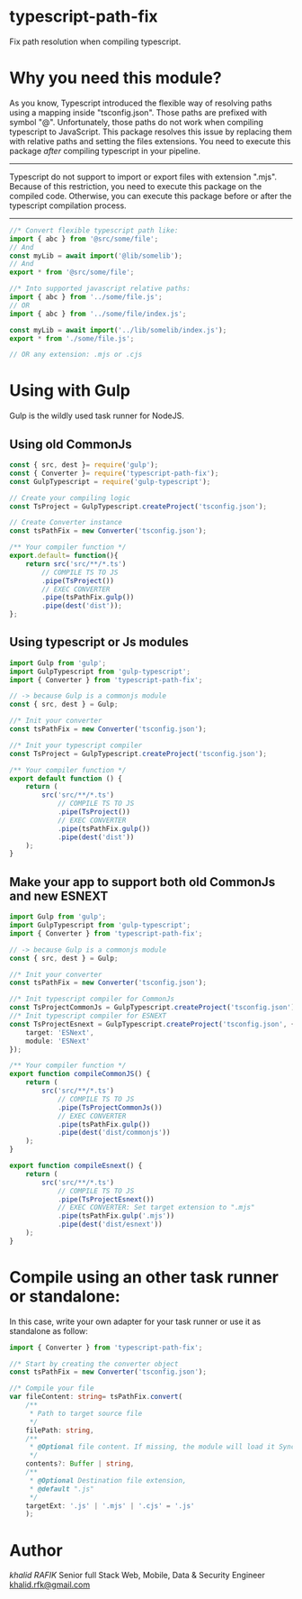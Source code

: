 # typescript-path-fix

Fix path resolution when compiling typescript.

# Why you need this module?

As you know, Typescript introduced the flexible way of resolving paths using a mapping inside "tsconfig.json". Those paths are prefixed with symbol "@".
Unfortunately, those paths do not work when compiling typescript to JavaScript.
This package resolves this issue by replacing them with relative paths and setting the files extensions.
You need to execute this package _after_ compiling typescript in your pipeline.

---

Typescript do not support to import or export files with extension ".mjs". Because of this restriction, you need to execute this package on the compiled code.
Otherwise, you can execute this package before or after the typescript compilation process.

---

```typescript
//* Convert flexible typescript path like:
import { abc } from '@src/some/file';
// And
const myLib = await import('@lib/somelib');
// And
export * from '@src/some/file';

//* Into supported javascript relative paths:
import { abc } from '../some/file.js';
// OR
import { abc } from '../some/file/index.js';

const myLib = await import('../lib/somelib/index.js');
export * from './some/file.js';

// OR any extension: .mjs or .cjs
```

# Using with Gulp

Gulp is the wildly used task runner for NodeJS.

## Using old CommonJs

```javascript
const { src, dest }= require('gulp');
const { Converter }= require('typescript-path-fix');
const GulpTypescript = require('gulp-typescript');

// Create your compiling logic
const TsProject = GulpTypescript.createProject('tsconfig.json');

// Create Converter instance
const tsPathFix = new Converter('tsconfig.json');

/** Your compiler function */
export.default= function(){
	return src('src/**/*.ts')
		// COMPILE TS TO JS
		.pipe(TsProject())
		// EXEC CONVERTER
		.pipe(tsPathFix.gulp())
		.pipe(dest('dist'));
};
```

## Using typescript or Js modules

```typescript
import Gulp from 'gulp';
import GulpTypescript from 'gulp-typescript';
import { Converter } from 'typescript-path-fix';

// -> because Gulp is a commonjs module
const { src, dest } = Gulp;

//* Init your converter
const tsPathFix = new Converter('tsconfig.json');

//* Init your typescript compiler
const TsProject = GulpTypescript.createProject('tsconfig.json');

/** Your compiler function */
export default function () {
	return (
		src('src/**/*.ts')
			// COMPILE TS TO JS
			.pipe(TsProject())
			// EXEC CONVERTER
			.pipe(tsPathFix.gulp())
			.pipe(dest('dist'))
	);
}
```

## Make your app to support both old CommonJs and new ESNEXT

```typescript
import Gulp from 'gulp';
import GulpTypescript from 'gulp-typescript';
import { Converter } from 'typescript-path-fix';

// -> because Gulp is a commonjs module
const { src, dest } = Gulp;

//* Init your converter
const tsPathFix = new Converter('tsconfig.json');

//* Init typescript compiler for CommonJs
const TsProjectCommonJs = GulpTypescript.createProject('tsconfig.json');
//* Init typescript compiler for ESNEXT
const TsProjectEsnext = GulpTypescript.createProject('tsconfig.json', {
	target: 'ESNext',
	module: 'ESNext'
});

/** Your compiler function */
export function compileCommonJS() {
	return (
		src('src/**/*.ts')
			// COMPILE TS TO JS
			.pipe(TsProjectCommonJs())
			// EXEC CONVERTER
			.pipe(tsPathFix.gulp())
			.pipe(dest('dist/commonjs'))
	);
}

export function compileEsnext() {
	return (
		src('src/**/*.ts')
			// COMPILE TS TO JS
			.pipe(TsProjectEsnext())
			// EXEC CONVERTER: Set target extension to ".mjs"
			.pipe(tsPathFix.gulp('.mjs'))
			.pipe(dest('dist/esnext'))
	);
}
```

# Compile using an other task runner or standalone:

In this case, write your own adapter for your task runner or use it as standalone as follow:

```typescript
import { Converter } from 'typescript-path-fix';

//* Start by creating the converter object
const tsPathFix = new Converter('tsconfig.json');

//* Compile your file
var fileContent: string= tsPathFix.convert(
	/**
	 * Path to target source file
	 */
	filePath: string,
	/**
	 * @Optional file content. If missing, the module will load it Synchronously
	 */
	contents?: Buffer | string,
	/**
	 * @Optional Destination file extension,
	 * @default ".js"
	 */
	targetExt: '.js' | '.mjs' | '.cjs' = '.js'
	);
```

# Author

_khalid RAFIK_
Senior full Stack Web, Mobile, Data & Security Engineer
khalid.rfk@gmail.com
